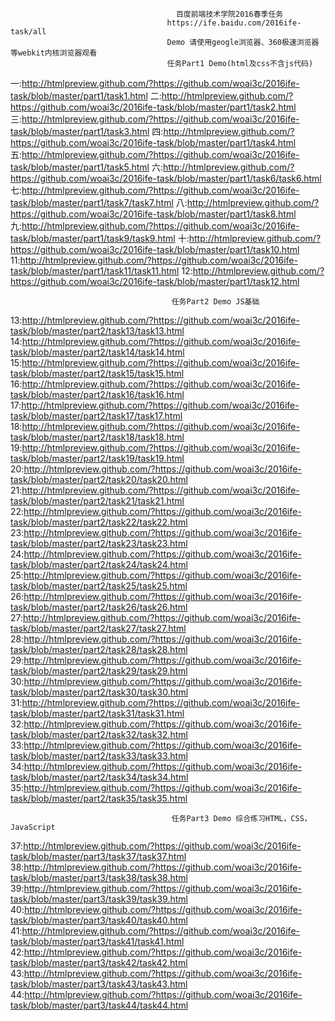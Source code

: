                                          百度前端技术学院2016春季任务
                                       https://ife.baidu.com/2016ife-task/all
									   Demo 请使用geogle浏览器、360极速浏览器等webkit内核浏览器观看
                                       任务Part1 Demo(html及css不含js代码)
一:http://htmlpreview.github.com/?https://github.com/woai3c/2016ife-task/blob/master/part1/task1.html 
二:http://htmlpreview.github.com/?https://github.com/woai3c/2016ife-task/blob/master/part1/task2.html
三:http://htmlpreview.github.com/?https://github.com/woai3c/2016ife-task/blob/master/part1/task3.html
四:http://htmlpreview.github.com/?https://github.com/woai3c/2016ife-task/blob/master/part1/task4.html
五:http://htmlpreview.github.com/?https://github.com/woai3c/2016ife-task/blob/master/part1/task5.html
六:http://htmlpreview.github.com/?https://github.com/woai3c/2016ife-task/blob/master/part1/task6/task6.html
七:http://htmlpreview.github.com/?https://github.com/woai3c/2016ife-task/blob/master/part1/task7/task7.html
八:http://htmlpreview.github.com/?https://github.com/woai3c/2016ife-task/blob/master/part1/task8.html
九:http://htmlpreview.github.com/?https://github.com/woai3c/2016ife-task/blob/master/part1/task9/task9.html
十:http://htmlpreview.github.com/?https://github.com/woai3c/2016ife-task/blob/master/part1/task10.html
11:http://htmlpreview.github.com/?https://github.com/woai3c/2016ife-task/blob/master/part1/task11/task11.html
12:http://htmlpreview.github.com/?https://github.com/woai3c/2016ife-task/blob/master/part1/task12.html

										任务Part2 Demo JS基础
13:http://htmlpreview.github.com/?https://github.com/woai3c/2016ife-task/blob/master/part2/task13/task13.html
14:http://htmlpreview.github.com/?https://github.com/woai3c/2016ife-task/blob/master/part2/task14/task14.html
15:http://htmlpreview.github.com/?https://github.com/woai3c/2016ife-task/blob/master/part2/task15/task15.html
16:http://htmlpreview.github.com/?https://github.com/woai3c/2016ife-task/blob/master/part2/task16/task16.html
17:http://htmlpreview.github.com/?https://github.com/woai3c/2016ife-task/blob/master/part2/task17/task17.html
18:http://htmlpreview.github.com/?https://github.com/woai3c/2016ife-task/blob/master/part2/task18/task18.html
19:http://htmlpreview.github.com/?https://github.com/woai3c/2016ife-task/blob/master/part2/task19/task19.html
20:http://htmlpreview.github.com/?https://github.com/woai3c/2016ife-task/blob/master/part2/task20/task20.html
21:http://htmlpreview.github.com/?https://github.com/woai3c/2016ife-task/blob/master/part2/task21/task21.html
22:http://htmlpreview.github.com/?https://github.com/woai3c/2016ife-task/blob/master/part2/task22/task22.html
23:http://htmlpreview.github.com/?https://github.com/woai3c/2016ife-task/blob/master/part2/task23/task23.html
24:http://htmlpreview.github.com/?https://github.com/woai3c/2016ife-task/blob/master/part2/task24/task24.html
25:http://htmlpreview.github.com/?https://github.com/woai3c/2016ife-task/blob/master/part2/task25/task25.html
26:http://htmlpreview.github.com/?https://github.com/woai3c/2016ife-task/blob/master/part2/task26/task26.html
27:http://htmlpreview.github.com/?https://github.com/woai3c/2016ife-task/blob/master/part2/task27/task27.html
28:http://htmlpreview.github.com/?https://github.com/woai3c/2016ife-task/blob/master/part2/task28/task28.html
29:http://htmlpreview.github.com/?https://github.com/woai3c/2016ife-task/blob/master/part2/task29/task29.html
30:http://htmlpreview.github.com/?https://github.com/woai3c/2016ife-task/blob/master/part2/task30/task30.html
31:http://htmlpreview.github.com/?https://github.com/woai3c/2016ife-task/blob/master/part2/task31/task31.html
32:http://htmlpreview.github.com/?https://github.com/woai3c/2016ife-task/blob/master/part2/task32/task32.html
33:http://htmlpreview.github.com/?https://github.com/woai3c/2016ife-task/blob/master/part2/task33/task33.html
34:http://htmlpreview.github.com/?https://github.com/woai3c/2016ife-task/blob/master/part2/task34/task34.html
35:http://htmlpreview.github.com/?https://github.com/woai3c/2016ife-task/blob/master/part2/task35/task35.html

										任务Part3 Demo 综合练习HTML，CSS，JavaScript
37:http://htmlpreview.github.com/?https://github.com/woai3c/2016ife-task/blob/master/part3/task37/task37.html
38:http://htmlpreview.github.com/?https://github.com/woai3c/2016ife-task/blob/master/part3/task38/task38.html
39:http://htmlpreview.github.com/?https://github.com/woai3c/2016ife-task/blob/master/part3/task39/task39.html
40:http://htmlpreview.github.com/?https://github.com/woai3c/2016ife-task/blob/master/part3/task40/task40.html
41:http://htmlpreview.github.com/?https://github.com/woai3c/2016ife-task/blob/master/part3/task41/task41.html
42:http://htmlpreview.github.com/?https://github.com/woai3c/2016ife-task/blob/master/part3/task42/task42.html
43:http://htmlpreview.github.com/?https://github.com/woai3c/2016ife-task/blob/master/part3/task43/task43.html
44:http://htmlpreview.github.com/?https://github.com/woai3c/2016ife-task/blob/master/part3/task44/task44.html